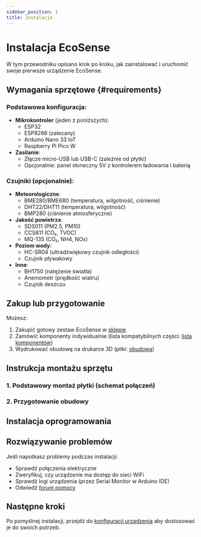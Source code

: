 ```yaml
---
sidebar_position: 1
title: Instalacja
---
```


# Instalacja EcoSense

W tym przewodniku opisano krok po kroku, jak zainstalować i uruchomić swoje pierwsze urządzenie EcoSense.

## Wymagania sprzętowe {#requirements}

### Podstawowa konfiguracja:

- **Mikrokontroler** (jeden z poniższych):
  - ESP32
  - ESP8266 (zalecany)
  - Arduino Nano 33 IoT
  - Raspberry Pi Pico W
- **Zasilanie**:
  - Złącze micro-USB lub USB-C (zależnie od płytki)
  - Opcjonalnie: panel słoneczny 5V z kontrolerem ładowania i baterią

### Czujniki (opcjonalnie):

- **Meteorologiczne**:
  - BME280/BME680 (temperatura, wilgotność, ciśnienie)
  - DHT22/DHT11 (temperatura, wilgotność)
  - BMP280 (ciśnienie atmosferyczne)
- **Jakość powietrza**:
  - SDS011 (PM2.5, PM10)
  - CCS811 (CO₂, TVOC)
  - MQ-135 (CO₂, NH4, NOx)
- **Poziom wody**:
  - HC-SR04 (ultradźwiękowy czujnik odległości)
  - Czujnik pływakowy
- **Inne**:
  - BH1750 (natężenie światła)
  - Anemometr (prędkość wiatru)
  - Czujnik deszczu

## Zakup lub przygotowanie

Możesz:

1. Zakupić gotowy zestaw EcoSense w [sklepie](https://localhost)
2. Zamówić komponenty indywidualnie (lista kompatybilnych części: [lista komponentów](https://localhost))
3. Wydrukować obudowę na drukarce 3D (pliki: [obudowa](https://localhost))

## Instrukcja montażu sprzętu

### 1. Podstawowy montaż płytki (schemat połączeń)

### 2. Przygotowanie obudowy

## Instalacja oprogramowania

## Rozwiązywanie problemów

Jeśli napotkasz problemy podczas instalacji:

- Sprawdź połączenia elektryczne
- Zweryfikuj, czy urządzenie ma dostęp do sieci WiFi
- Sprawdź logi urządzenia (przez Serial Monitor w Arduino IDE)
- Odwiedź [forum pomocy](https://localhost)

## Następne kroki

Po pomyślnej instalacji, przejdź do [konfiguracji urządzenia](/Getting%20Started/Configuration) aby dostosować je do swoich potrzeb.
